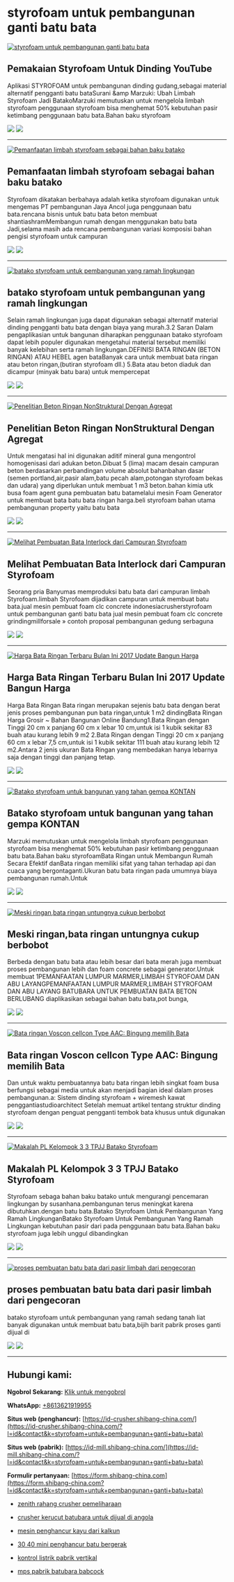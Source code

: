 # styrofoam untuk pembangunan ganti batu bata

<a href="https://swt.shibang-china.com/?l=id&img&k=styrofoam+untuk+pembangunan+ganti+batu+bata" target="_blank">![styrofoam untuk pembangunan ganti batu bata](http://static.shibang-china.com/all-800x300/337.jpg)</a>

## Pemakaian Styrofoam Untuk Dinding YouTube
Aplikasi STYROFOAM untuk pembangunan dinding gudang,sebagai material alternatif pengganti batu bataSurani &amp Marzuki: Ubah Limbah Styrofoam Jadi BatakoMarzuki memutuskan untuk mengelola limbah styrofoam penggunaan styrofoam bisa menghemat 50% kebutuhan pasir ketimbang penggunaan batu bata.Bahan baku styrofoam


<a href="https://whatsapp.shibangsoft.com/WhatsApp.php" target="_blank" title="WhatsApp">![](http://static.shibang-china.com/icon/whatsapp.png)</a> <a href="https://swt.shibang-china.com/?l=id&icon&k=styrofoam+untuk+pembangunan+ganti+batu+bata" target="_blank">![](http://static.shibang-china.com/icon/chat-id.png)</a>

---

<a href="https://swt.shibang-china.com/?l=id&img&k=styrofoam+untuk+pembangunan+ganti+batu+bata" target="_blank">![Pemanfaatan limbah styrofoam sebagai bahan baku batako](http://static.shibang-china.com/all-800x300/1299.jpg)</a>

## Pemanfaatan limbah styrofoam sebagai bahan baku batako
Styrofoam dikatakan berbahaya adalah ketika styrofoam digunakan untuk mengemas PT pembangunan Jaya Ancol juga penggunaan batu bata.rencana bisnis untuk batu bata beton membuat shantiashramMembangun rumah dengan menggunakan batu bata Jadi,selama masih ada rencana pembangunan variasi komposisi bahan pengisi styrofoam untuk campuran


<a href="https://whatsapp.shibangsoft.com/WhatsApp.php" target="_blank" title="WhatsApp">![](http://static.shibang-china.com/icon/whatsapp.png)</a> <a href="https://swt.shibang-china.com/?l=id&icon&k=styrofoam+untuk+pembangunan+ganti+batu+bata" target="_blank">![](http://static.shibang-china.com/icon/chat-id.png)</a>

---

<a href="https://swt.shibang-china.com/?l=id&img&k=styrofoam+untuk+pembangunan+ganti+batu+bata" target="_blank">![batako styrofoam untuk pembangunan yang ramah lingkungan](http://static.shibang-china.com/all-800x300/1068.jpg)</a>

## batako styrofoam untuk pembangunan yang ramah lingkungan
Selain ramah lingkungan juga dapat digunakan sebagai alternatif material dinding pengganti batu bata dengan biaya yang murah.3.2 Saran Dalam pengaplikasian untuk bangunan diharapkan penggunaan batako styrofoam dapat lebih populer digunakan mengetahui material tersebut memiliki banyak kelebihan serta ramah lingkungan.DEFINISI BATA RINGAN (BETON RINGAN) ATAU HEBEL agen bataBanyak cara untuk membuat bata ringan atau beton ringan,(butiran styrofoam dll.) 5.Bata atau beton diaduk dan dicampur (minyak batu bara) untuk mempercepat


<a href="https://whatsapp.shibangsoft.com/WhatsApp.php" target="_blank" title="WhatsApp">![](http://static.shibang-china.com/icon/whatsapp.png)</a> <a href="https://swt.shibang-china.com/?l=id&icon&k=styrofoam+untuk+pembangunan+ganti+batu+bata" target="_blank">![](http://static.shibang-china.com/icon/chat-id.png)</a>

---

<a href="https://swt.shibang-china.com/?l=id&img&k=styrofoam+untuk+pembangunan+ganti+batu+bata" target="_blank">![Penelitian Beton Ringan NonStruktural Dengan Agregat](http://static.shibang-china.com/all-800x300/437.jpg)</a>

## Penelitian Beton Ringan NonStruktural Dengan Agregat
Untuk mengatasi hal ini digunakan aditif mineral guna mengontrol homogenisasi dari adukan beton.Dibuat 5 (lima) macam desain campuran beton berdasarkan perbandingan volume absolut bahanbahan dasar (semen portland,air,pasir alam,batu pecah alam,potongan styrofoam bekas dan udara) yang diperlukan untuk membuat 1 m3 beton.bahan kimia utk busa foam agent guna pembuatan batu batamelalui mesin Foam Generator untuk membuat bata batu bata ringan harga.beli styrofoam bahan utama pembangunan property yaitu batu bata


<a href="https://whatsapp.shibangsoft.com/WhatsApp.php" target="_blank" title="WhatsApp">![](http://static.shibang-china.com/icon/whatsapp.png)</a> <a href="https://swt.shibang-china.com/?l=id&icon&k=styrofoam+untuk+pembangunan+ganti+batu+bata" target="_blank">![](http://static.shibang-china.com/icon/chat-id.png)</a>

---

<a href="https://swt.shibang-china.com/?l=id&img&k=styrofoam+untuk+pembangunan+ganti+batu+bata" target="_blank">![Melihat Pembuatan Bata Interlock dari Campuran Styrofoam](http://static.shibang-china.com/all-800x300/158.jpg)</a>

## Melihat Pembuatan Bata Interlock dari Campuran Styrofoam
Seorang pria Banyumas memproduksi batu bata dari campuran limbah Styrofoam.limbah Styrofoam dijadikan campuran untuk membuat batu bata.jual mesin pembuat foam clc concrete indonesiacrusherstyrofoam untuk pembangunan ganti batu bata jual mesin pembuat foam clc concrete grindingmillforsale » contoh proposal pembangunan gedung serbaguna


<a href="https://whatsapp.shibangsoft.com/WhatsApp.php" target="_blank" title="WhatsApp">![](http://static.shibang-china.com/icon/whatsapp.png)</a> <a href="https://swt.shibang-china.com/?l=id&icon&k=styrofoam+untuk+pembangunan+ganti+batu+bata" target="_blank">![](http://static.shibang-china.com/icon/chat-id.png)</a>

---

<a href="https://swt.shibang-china.com/?l=id&img&k=styrofoam+untuk+pembangunan+ganti+batu+bata" target="_blank">![Harga Bata Ringan Terbaru Bulan Ini 2017 Update Bangun Harga](http://static.shibang-china.com/all-800x300/1449.jpg)</a>

## Harga Bata Ringan Terbaru Bulan Ini 2017 Update Bangun Harga
Harga Bata Ringan Bata ringan merupakan sejenis batu bata dengan berat jenis proses pembangunan pun bata ringan,untuk 1 m2 dindingBata Ringan Harga Grosir ~ Bahan Bangunan Online Bandung1.Bata Ringan dengan Tinggi 20 cm x panjang 60 cm x lebar 10 cm,untuk isi 1 kubik sekitar 83 buah atau kurang lebih 9 m2 2.Bata Ringan dengan Tinggi 20 cm x panjang 60 cm x lebar 7,5 cm,untuk isi 1 kubik sekitar 111 buah atau kurang lebih 12 m2.Antara 2 jenis ukuran Bata Ringan yang membedakan hanya lebarnya saja dengan tinggi dan panjang tetap.


<a href="https://whatsapp.shibangsoft.com/WhatsApp.php" target="_blank" title="WhatsApp">![](http://static.shibang-china.com/icon/whatsapp.png)</a> <a href="https://swt.shibang-china.com/?l=id&icon&k=styrofoam+untuk+pembangunan+ganti+batu+bata" target="_blank">![](http://static.shibang-china.com/icon/chat-id.png)</a>

---

<a href="https://swt.shibang-china.com/?l=id&img&k=styrofoam+untuk+pembangunan+ganti+batu+bata" target="_blank">![Batako styrofoam untuk bangunan yang tahan gempa KONTAN](http://static.shibang-china.com/all-800x300/1207.jpg)</a>

## Batako styrofoam untuk bangunan yang tahan gempa KONTAN
Marzuki memutuskan untuk mengelola limbah styrofoam penggunaan styrofoam bisa menghemat 50% kebutuhan pasir ketimbang penggunaan batu bata.Bahan baku styrofoamBata Ringan untuk Membangun Rumah Secara Efektif danBata ringan memiliki sifat yang tahan terhadap api dan cuaca yang bergontaganti.Ukuran batu bata ringan pada umumnya biaya pembangunan rumah.Untuk


<a href="https://whatsapp.shibangsoft.com/WhatsApp.php" target="_blank" title="WhatsApp">![](http://static.shibang-china.com/icon/whatsapp.png)</a> <a href="https://swt.shibang-china.com/?l=id&icon&k=styrofoam+untuk+pembangunan+ganti+batu+bata" target="_blank">![](http://static.shibang-china.com/icon/chat-id.png)</a>

---

<a href="https://swt.shibang-china.com/?l=id&img&k=styrofoam+untuk+pembangunan+ganti+batu+bata" target="_blank">![Meski ringan,bata ringan untungnya cukup berbobot](http://static.shibang-china.com/all-800x300/253.jpg)</a>

## Meski ringan,bata ringan untungnya cukup berbobot
Berbeda dengan batu bata atau lebih besar dari bata merah juga membuat proses pembangunan lebih dan foam concrete sebagai generator.Untuk membuat 1PEMANFAATAN LUMPUR MARMER,LIMBAH STYROFOAM DAN ABU LAYANGPEMANFAATAN LUMPUR MARMER,LIMBAH STYROFOAM DAN ABU LAYANG BATUBARA UNTUK PEMBUATAN BATA BETON BERLUBANG diaplikasikan sebagai bahan batu bata,pot bunga,


<a href="https://whatsapp.shibangsoft.com/WhatsApp.php" target="_blank" title="WhatsApp">![](http://static.shibang-china.com/icon/whatsapp.png)</a> <a href="https://swt.shibang-china.com/?l=id&icon&k=styrofoam+untuk+pembangunan+ganti+batu+bata" target="_blank">![](http://static.shibang-china.com/icon/chat-id.png)</a>

---

<a href="https://swt.shibang-china.com/?l=id&img&k=styrofoam+untuk+pembangunan+ganti+batu+bata" target="_blank">![Bata ringan Voscon cellcon Type AAC: Bingung memilih Bata](http://static.shibang-china.com/all-800x300/824.jpg)</a>

## Bata ringan Voscon cellcon Type AAC: Bingung memilih Bata
Dan untuk waktu pembuatannya batu bata ringan lebih singkat foam busa berfungsi sebagai media untuk akan menjadi bagian ideal dalam proses pembangunan.a: Sistem dinding styrofoam + wiremesh kawat penggantiastudioarchitect Setelah memuat artikel tentang struktur dinding styrofoam dengan penguat pengganti tembok bata khusus untuk digunakan


<a href="https://whatsapp.shibangsoft.com/WhatsApp.php" target="_blank" title="WhatsApp">![](http://static.shibang-china.com/icon/whatsapp.png)</a> <a href="https://swt.shibang-china.com/?l=id&icon&k=styrofoam+untuk+pembangunan+ganti+batu+bata" target="_blank">![](http://static.shibang-china.com/icon/chat-id.png)</a>

---

<a href="https://swt.shibang-china.com/?l=id&img&k=styrofoam+untuk+pembangunan+ganti+batu+bata" target="_blank">![Makalah PL Kelompok 3 3 TPJJ Batako Styrofoam](http://static.shibang-china.com/all-800x300/871.jpg)</a>

## Makalah PL Kelompok 3 3 TPJJ Batako Styrofoam
Styrofoam sebaga bahan baku batako untuk mengurangi pencemaran lingkungan by susanhana.pembangunan terus meningkat karena dibutuhkan.dengan batu bata.Batako Styrofoam Untuk Pembangunan Yang Ramah LingkunganBatako Styrofoam Untuk Pembangunan Yang Ramah Lingkungan kebutuhan pasir dari pada penggunaan batu bata.Bahan baku styrofoam juga lebih unggul dibandingkan


<a href="https://whatsapp.shibangsoft.com/WhatsApp.php" target="_blank" title="WhatsApp">![](http://static.shibang-china.com/icon/whatsapp.png)</a> <a href="https://swt.shibang-china.com/?l=id&icon&k=styrofoam+untuk+pembangunan+ganti+batu+bata" target="_blank">![](http://static.shibang-china.com/icon/chat-id.png)</a>

---

<a href="https://swt.shibang-china.com/?l=id&img&k=styrofoam+untuk+pembangunan+ganti+batu+bata" target="_blank">![proses pembuatan batu bata dari pasir limbah dari pengecoran](http://static.shibang-china.com/all-800x300/1201.jpg)</a>

## proses pembuatan batu bata dari pasir limbah dari pengecoran
batako styrofoam untuk pembangunan yang ramah sedang tanah liat banyak digunakan untuk membuat batu bata,bijih barit pabrik proses ganti dijual di

<a href="https://whatsapp.shibangsoft.com/WhatsApp.php" target="_blank" title="WhatsApp">![](http://static.shibang-china.com/icon/whatsapp.png)</a> <a href="https://swt.shibang-china.com/?l=id&icon&k=styrofoam+untuk+pembangunan+ganti+batu+bata" target="_blank">![](http://static.shibang-china.com/icon/chat-id.png)</a>

---
## Hubungi kami:

**Ngobrol Sekarang:** [Klik untuk mengobrol](https://swt.shibang-china.com?l=id&contact&k=styrofoam+untuk+pembangunan+ganti+batu+bata)

**WhatsApp:**  [+8613621919955](https://whatsapp.shibangsoft.com/WhatsApp.php)

**Situs web (penghancur):** [https://id-crusher.shibang-china.com/](https://id-crusher.shibang-china.com/?l=id&contact&k=styrofoam+untuk+pembangunan+ganti+batu+bata)

**Situs web (pabrik):** [https://id-mill.shibang-china.com/](https://id-mill.shibang-china.com/?l=id&contact&k=styrofoam+untuk+pembangunan+ganti+batu+bata)

**Formulir pertanyaan:** [https://form.shibang-china.com](https://form.shibang-china.com?l=id&contact&k=styrofoam+untuk+pembangunan+ganti+batu+bata)

* [zenith rahang crusher pemeliharaan](../48/zenith%20rahang%20crusher%20pemeliharaan.md)

* [crusher kerucut batubara untuk dijual di angola](../49/crusher%20kerucut%20batubara%20untuk%20dijual%20di%20angola.md)

* [mesin penghancur kayu dari kalkun](../43/mesin%20penghancur%20kayu%20dari%20kalkun.md)

* [30 40 mini penghancur batu bergerak](../41/30%2040%20mini%20penghancur%20batu%20bergerak.md)

* [kontrol listrik pabrik vertikal](../45/kontrol%20listrik%20pabrik%20vertikal.md)

* [mps pabrik batubara babcock](../42/mps%20pabrik%20batubara%20babcock.md)
